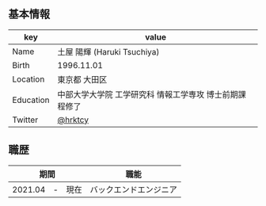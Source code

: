 ## 基本情報
|  key  |  value  |
| ---- | ---- |
|  Name  |  土屋 陽輝 (Haruki Tsuchiya)  |
|  Birth  |  1996.11.01  |
|  Location  |  東京都 大田区  |
|  Education  |  中部大学大学院 工学研究科 情報工学専攻 博士前期課程修了 |
|  Twitter  |  [@hrktcy](https://twitter.com/hrktcy)  |

## 職歴
|  期間  |  職能  |
| ---- | ---- |
|  2021.04　-　現在  |  バックエンドエンジニア  |
